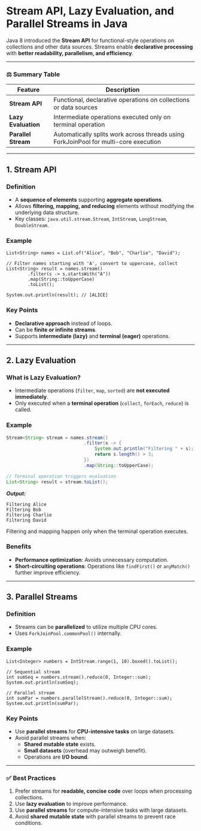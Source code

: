 # Stream API, Lazy Evaluation, and Parallel Streams in Java

Java 8 introduced the **Stream API** for functional-style operations on collections and other data sources. Streams enable **declarative processing** with **better readability, parallelism, and efficiency**.

---

### ⚖️ Summary Table

| **Feature**       | **Description**                                                                 |
|--------------------|---------------------------------------------------------------------------------|
| **Stream API**     | Functional, declarative operations on collections or data sources              |
| **Lazy Evaluation**| Intermediate operations executed only on terminal operation                    |
| **Parallel Stream**| Automatically splits work across threads using ForkJoinPool for multi-core execution |

---

## 1. Stream API

### Definition

- A **sequence of elements** supporting **aggregate operations**.
- Allows **filtering, mapping, and reducing** elements without modifying the underlying data structure.
- Key classes: `java.util.stream.Stream`, `IntStream`, `LongStream`, `DoubleStream`.

### Example

```
List<String> names = List.of("Alice", "Bob", "Charlie", "David");

// Filter names starting with 'A', convert to uppercase, collect
List<String> result = names.stream()
        .filter(s -> s.startsWith("A"))
        .map(String::toUpperCase)
        .toList();

System.out.println(result); // [ALICE]
```

### Key Points

- **Declarative approach** instead of loops.
- Can be **finite or infinite streams**.
- Supports **intermediate (lazy)** and **terminal (eager)** operations.

---

## 2. Lazy Evaluation

### What is Lazy Evaluation?

- Intermediate operations (`filter`, `map`, `sorted`) are **not executed immediately**.
- Only executed when a **terminal operation** (`collect`, `forEach`, `reduce`) is called.

### Example

```java
Stream<String> stream = names.stream()
                             .filter(s -> {
                                 System.out.println("Filtering " + s);
                                 return s.length() > 3;
                             })
                             .map(String::toUpperCase);

// Terminal operation triggers evaluation
List<String> result = stream.toList();
```

***Output:***
```
Filtering Alice
Filtering Bob
Filtering Charlie
Filtering David
```

Filtering and mapping happen only when the terminal operation executes.

### Benefits

- **Performance optimization**: Avoids unnecessary computation.
- **Short-circuiting operations**: Operations like `findFirst()` or `anyMatch()` further improve efficiency.

---

## 3. Parallel Streams

### Definition

- Streams can be **parallelized** to utilize multiple CPU cores.
- Uses `ForkJoinPool.commonPool()` internally.

### Example

```
List<Integer> numbers = IntStream.range(1, 10).boxed().toList();

// Sequential stream
int sumSeq = numbers.stream().reduce(0, Integer::sum);
System.out.println(sumSeq);

// Parallel stream
int sumPar = numbers.parallelStream().reduce(0, Integer::sum);
System.out.println(sumPar);
```

### Key Points

- Use **parallel streams** for **CPU-intensive tasks** on large datasets.
- Avoid parallel streams when:
    - **Shared mutable state** exists.
    - **Small datasets** (overhead may outweigh benefit).
    - Operations are **I/O bound**.

---

### ✅ Best Practices

1. Prefer streams for **readable, concise code** over loops when processing collections.
2. Use **lazy evaluation** to improve performance.
3. Use **parallel streams** for compute-intensive tasks with large datasets.
4. Avoid **shared mutable state** with parallel streams to prevent race conditions.